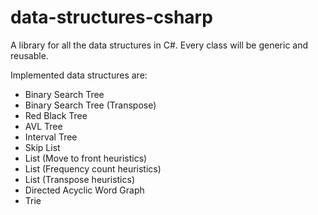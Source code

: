 data-structures-csharp
======================

A library for all the data structures in C#. Every class will be generic and reusable.

Implemented data structures are:

- Binary Search Tree
- Binary Search Tree (Transpose)
- Red Black Tree
- AVL Tree
- Interval Tree
- Skip List
- List (Move to front heuristics)
- List (Frequency count heuristics)
- List (Transpose heuristics)
- Directed Acyclic Word Graph
- Trie